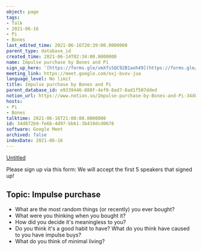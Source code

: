 ```yaml
---
object: page
tags:
- Talk
- 2021-06-16
- Pi
- Bones
last_edited_time: 2021-06-16T20:39:00.0000000
parent_type: database_id
created_time: 2021-06-14T02:34:00.0000000
name: Impulse purchase by Bones and Pi
sign_up_here: '[https://forms.gle/vmXfsSQC92B1aoh49](https://forms.gle/vmXfsSQC92B1aoh49)'
meeting_link: https://meet.google.com/oxj-bvov-jua
language_level: No limit
title: Impulse purchase by Bones and Pi
parent_database_id: e9339446-880f-4ef0-8ad7-8ad1f507dded
notion_url: https://www.notion.so/Impulse-purchase-by-Bones-and-Pi-34d872b9fe6b4d97bb613b419dcd0678
hosts:
- Pi
- Bones
talktime: 2021-06-16T21:00:00.0000000
id: 34d872b9-fe6b-4d97-bb61-3b419dcd0678
software: Google Meet
archived: false
indexDate: 2021-06-16
---
```


[Untitled](https://www.notion.so/cd877e06ad7149f69157f2c71bad5cca)   

Please sign up via this form:
We will accept the first  5 speakers  that signed up! 


## Topic: Impulse purchase

   - What are the most random things (or recently) you ever bought?
   - What were you thinking when you bought it?
   - How did you decide it's meaningless to you?
   - Do you think it's a good habit to have? What do you think have caused to you have impulse buys?
   - What do you think of minimal living?




